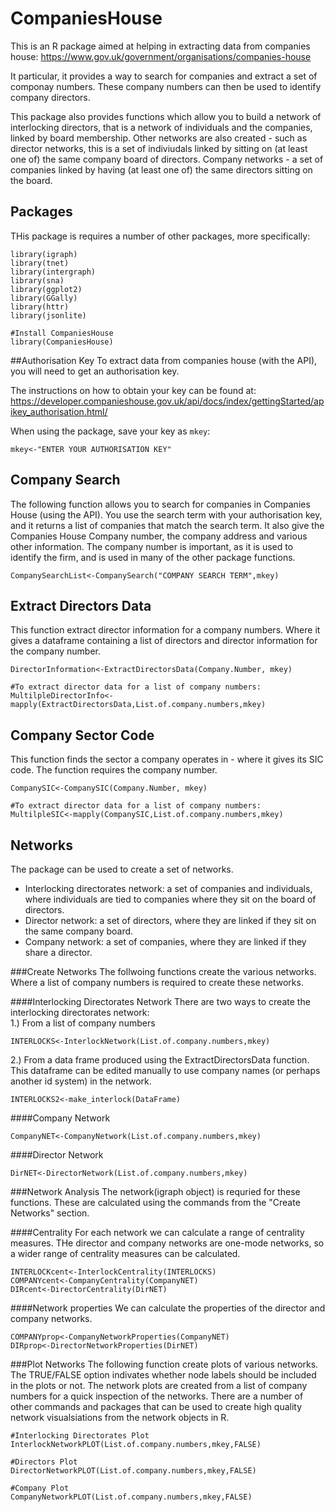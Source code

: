 # CompaniesHouse
This is an R package aimed at helping in extracting data from companies house: <https://www.gov.uk/government/organisations/companies-house>  

It particular, it provides a way to search for companies and extract a set of componay numbers. These company numbers can then be used to identify company directors.   

This package also provides functions which allow you to build a network of interlocking directors, that is a network of individuals and the companies, linked by board membership. Other networks are also created - such as director networks, this is a set of indiviudals linked by sitting on (at least one of) the same company board of directors. Company networks - a set of companies linked by having (at least one of) the same directors sitting on the board. 

## Packages
THis package is requires a number of other packages, more specifically:

```{r packages,eval=FALSE}
library(igraph)
library(tnet)
library(intergraph)
library(sna)
library(ggplot2)
library(GGally)
library(httr)
library(jsonlite)

#Install CompaniesHouse 
library(CompaniesHouse)
```

##Authorisation Key
To extract data from companies house (with the API), you will need to get an authorisation key.  

The instructions on how to obtain your key can be found at:
<https://developer.companieshouse.gov.uk/api/docs/index/gettingStarted/apikey_authorisation.html/>  

When using the package, save your key as `mkey`:  
```{r mkey,eval=FALSE}
mkey<-"ENTER YOUR AUTHORISATION KEY"
```

## Company Search
The following function allows you to search for companies in Companies House (using the API). You use the search term with your authorisation key, and it returns a list of companies that match the search term. It also give the Companies House Company number, the company address and various other information. The company number is important, as it is used to identify the firm, and is used in many of the other package functions.  
```{r CompanySearch,eval=FALSE}
CompanySearchList<-CompanySearch("COMPANY SEARCH TERM",mkey)
```

## Extract Directors Data
This function extract director information for a company numbers. Where it gives a dataframe containing a list of directors and director information for the company number.

```{r ExtractDirector,eval=FALSE}
DirectorInformation<-ExtractDirectorsData(Company.Number, mkey)

#To extract director data for a list of company numbers:
MultilpleDirectorInfo<-mapply(ExtractDirectorsData,List.of.company.numbers,mkey)
```

## Company Sector Code
This function finds the sector a company operates in - where it gives its SIC code. The function requires the company number.
```{r SIC,eval=FALSE}
CompanySIC<-CompanySIC(Company.Number, mkey)

#To extract director data for a list of company numbers:
MultilpleSIC<-mapply(CompanySIC,List.of.company.numbers,mkey)
```
## Networks
The package can be used to create a set of networks.  
- Interlocking directorates network: a set of companies and individuals, where individuals are tied to companies where they sit on the board of directors.  
- Director network: a set of directors, where they are linked if they sit on the same company board.  
- Company network: a set of companies, where they are linked if they share a director.  

###Create Networks
The follwoing functions create the various networks. Where a list of company numbers is required to create these networks.  

####Interlocking Directorates Network
There are two ways to create the interlocking directorates network:  
1.) From a list of company numbers  
```{r INTERLOCKS1,eval=FALSE}
INTERLOCKS<-InterlockNetwork(List.of.company.numbers,mkey)
```
2.) From a data frame produced using the ExtractDirectorsData function. This dataframe can be edited manually to use company names (or perhaps another id system) in the network.  
```{r INTERLOCKS2,eval=FALSE}
INTERLOCKS2<-make_interlock(DataFrame)
```

####Company Network
```{r COMPnet,eval=FALSE}
CompanyNET<-CompanyNetwork(List.of.company.numbers,mkey)
```
####Director Network
```{r DIRnet,eval=FALSE}
DirNET<-DirectorNetwork(List.of.company.numbers,mkey)
```
###Network Analysis
The network(igraph object) is requried for these functions. These are calculated using the commands from the "Create Networks" section.  

####Centrality
For each network we can calculate a range of centrality measures. THe director and company networks are one-mode networks, so a wider range of centrality measures can be calculated. 
```{r CENT,eval=FALSE}
INTERLOCKcent<-InterlockCentrality(INTERLOCKS)
COMPANYcent<-CompanyCentrality(CompanyNET)
DIRcent<-DirectorCentrality(DirNET)
```
####Network properties
We can calculate the properties of the director and company networks.
```{r PROP,eval=FALSE}
COMPANYprop<-CompanyNetworkProperties(CompanyNET)
DIRprop<-DirectorNetworkProperties(DirNET)
```
###Plot Networks
The following function create plots of various networks. The TRUE/FALSE option indivates whether node labels should be included in the plots or not.  The network plots are created from a list of company numbers for a quick inspection of the networks. There are a number of other commands and packages that can be used to create high quality network visualsiations from the network objects in R.  

```{r pressure, eval=FALSE}
#Interlocking Directorates Plot
InterlockNetworkPLOT(List.of.company.numbers,mkey,FALSE)

#Directors Plot
DirectorNetworkPLOT(List.of.company.numbers,mkey,FALSE)

#Company Plot
CompanyNetworkPLOT(List.of.company.numbers,mkey,FALSE)
```

